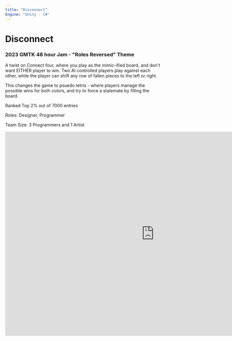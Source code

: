 ```yaml
---
title: "Disconnect"
Engine: "Unity - C#"
---
```

<h1>Disconnect</h1>
<h3>2023 GMTK 48 hour Jam - "Roles Reversed" Theme</h3>

A twist on Connect four, where you play as the mimic-ified board, and don't want EITHER player to win. Two AI controlled players play against each other, while the player can shift any row of fallen pieces to the left or right. 

This changes the game to psuedo tetris - where players manage the possible wins for both colors, and try to force a stalemate by filling the board.

Ranked Top 2% out of 7000 entries

Roles: Designer, Programmer

Team Size: 3 Programmers and 1 Artist

<center><iframe frameborder="0" src="https://itch.io/embed-upload/8327903?color=000000" allowfullscreen="" width="960" height="658"><a href="https://spikedevelops.itch.io/disconnect">Play Disconnect on itch.io</a></iframe></center>